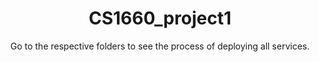 <h1 align="center"> CS1660_project1 </h1>
<p align="center"> Go to the respective folders to see the process of deploying all services. </p>

